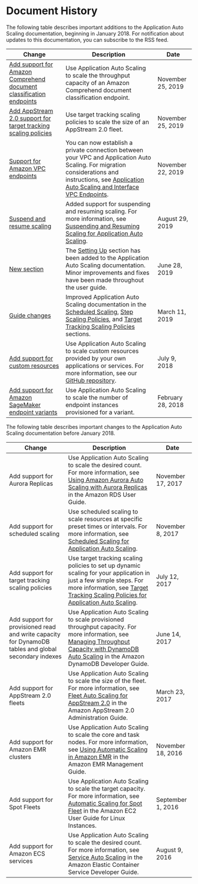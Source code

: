 # Document History<a name="doc-history"></a>

The following table describes important additions to the Application Auto Scaling documentation, beginning in January 2018\. For notification about updates to this documentation, you can subscribe to the RSS feed\.

| Change | Description | Date | 
| --- |--- |--- |
| [Add support for Amazon Comprehend document classification endpoints](#doc-history) | Use Application Auto Scaling to scale the throughput capacity of an Amazon Comprehend document classification endpoint\. | November 25, 2019 | 
| [Add AppStream 2\.0 support for target tracking scaling policies ](#doc-history) | Use target tracking scaling policies to scale the size of an AppStream 2\.0 fleet\.  | November 25, 2019 | 
| [Support for Amazon VPC endpoints](#doc-history) | You can now establish a private connection between your VPC and Application Auto Scaling\. For migration considerations and instructions, see [Application Auto Scaling and Interface VPC Endpoints](https://docs.aws.amazon.com/autoscaling/application/userguide/application-auto-scaling-vpc-endpoints.html)\. | November 22, 2019 | 
| [Suspend and resume scaling](#doc-history) | Added support for suspending and resuming scaling\. For more information, see [Suspending and Resuming Scaling for Application Auto Scaling](https://docs.aws.amazon.com/autoscaling/application/userguide/application-auto-scaling-suspend-resume-scaling.html)\. | August 29, 2019 | 
| [New section](#doc-history) | The [Setting Up](https://docs.aws.amazon.com/autoscaling/application/userguide/setting-up.html) section has been added to the Application Auto Scaling documentation\. Minor improvements and fixes have been made throughout the user guide\. | June 28, 2019 | 
| [Guide changes](#doc-history) | Improved Application Auto Scaling documentation in the [Scheduled Scaling](https://docs.aws.amazon.com/autoscaling/application/userguide/application-auto-scaling-scheduled-scaling.html), [Step Scaling Policies](https://docs.aws.amazon.com/autoscaling/application/userguide/application-auto-scaling-step-scaling-policies.html), and [Target Tracking Scaling Policies](https://docs.aws.amazon.com/autoscaling/application/userguide/application-auto-scaling-target-tracking.html) sections\.  | March 11, 2019 | 
| [Add support for custom resources](#doc-history) | Use Application Auto Scaling to scale custom resources provided by your own applications or services\. For more information, see our [GitHub repository](https://github.com/aws/aws-auto-scaling-custom-resource)\. | July 9, 2018 | 
| [Add support for Amazon SageMaker endpoint variants](#doc-history) | Use Application Auto Scaling to scale the number of endpoint instances provisioned for a variant\. | February 28, 2018 | 

The following table describes important changes to the Application Auto Scaling documentation before January 2018\.


| Change | Description | Date | 
| --- | --- | --- | 
| Add support for Aurora Replicas | Use Application Auto Scaling to scale the desired count\. For more information, see [Using Amazon Aurora Auto Scaling with Aurora Replicas](https://docs.aws.amazon.com/AmazonRDS/latest/UserGuide/Aurora.Integrating.AutoScaling.html) in the Amazon RDS User Guide\. | November 17, 2017 | 
| Add support for scheduled scaling | Use scheduled scaling to scale resources at specific preset times or intervals\. For more information, see [Scheduled Scaling for Application Auto Scaling](https://docs.aws.amazon.com/autoscaling/application/userguide/application-auto-scaling-scheduled-scaling.html)\. | November 8, 2017 | 
| Add support for target tracking scaling policies | Use target tracking scaling policies to set up dynamic scaling for your application in just a few simple steps\. For more information, see [Target Tracking Scaling Policies for Application Auto Scaling](https://docs.aws.amazon.com/autoscaling/application/userguide/application-auto-scaling-target-tracking.html)\. | July 12, 2017 | 
| Add support for provisioned read and write capacity for DynamoDB tables and global secondary indexes | Use Application Auto Scaling to scale provisioned throughput capacity\. For more information, see [Managing Throughput Capacity with DynamoDB Auto Scaling](https://docs.aws.amazon.com/amazondynamodb/latest/developerguide/AutoScaling.html) in the Amazon DynamoDB Developer Guide\. | June 14, 2017 | 
| Add support for AppStream 2\.0 fleets | Use Application Auto Scaling to scale the size of the fleet\. For more information, see [Fleet Auto Scaling for AppStream 2\.0](https://docs.aws.amazon.com/appstream2/latest/developerguide/autoscaling.html) in the Amazon AppStream 2\.0 Administration Guide\. | March 23, 2017 | 
| Add support for Amazon EMR clusters | Use Application Auto Scaling to scale the core and task nodes\. For more information, see [Using Automatic Scaling in Amazon EMR](https://docs.aws.amazon.com/emr/latest/ManagementGuide/emr-automatic-scaling.html) in the Amazon EMR Management Guide\. | November 18, 2016 | 
| Add support for Spot Fleets | Use Application Auto Scaling to scale the target capacity\. For more information, see [Automatic Scaling for Spot Fleet](https://docs.aws.amazon.com/AWSEC2/latest/UserGuide/spot-fleet-automatic-scaling.html) in the Amazon EC2 User Guide for Linux Instances\. | September 1, 2016 | 
| Add support for Amazon ECS services | Use Application Auto Scaling to scale the desired count\. For more information, see [Service Auto Scaling](https://docs.aws.amazon.com/AmazonECS/latest/developerguide/service-auto-scaling.html) in the Amazon Elastic Container Service Developer Guide\. | August 9, 2016 | 